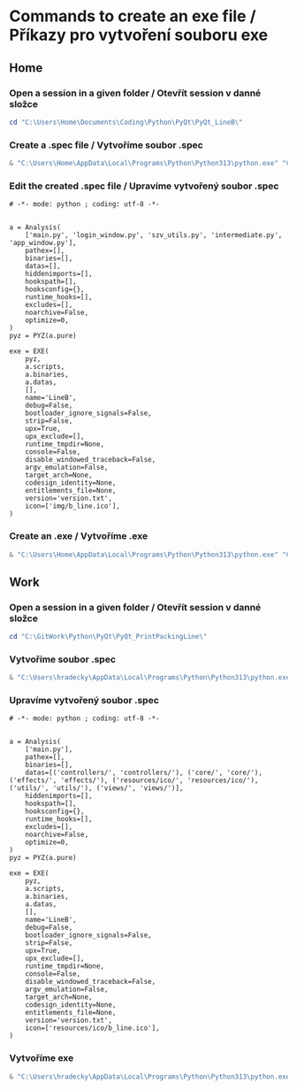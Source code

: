 # Commands to create an exe file / Příkazy pro vytvoření souboru exe

## Home

### Open a session in a given folder / Otevřít session v danné složce

```Powershell
cd "C:\Users\Home\Documents\Coding\Python\PyQt\PyQt_LineB\"
```

### Create a .spec file / Vytvoříme soubor .spec

```Powershell
& "C:\Users\Home\AppData\Local\Programs\Python\Python313\python.exe" "C:\Users\Home\AppData\Local\Programs\Python\Python313\Scripts\pyinstaller.exe" --name=LineB --version-file=version.txt --noconfirm --onefile --noconsole --windowed --icon=resources\ico\b_line.ico main.py
```

### Edit the created .spec file / Upravíme vytvořený soubor .spec

```Text
# -*- mode: python ; coding: utf-8 -*-


a = Analysis(
    ['main.py', 'login_window.py', 'szv_utils.py', 'intermediate.py', 'app_window.py'],
    pathex=[],
    binaries=[],
    datas=[],
    hiddenimports=[],
    hookspath=[],
    hooksconfig={},
    runtime_hooks=[],
    excludes=[],
    noarchive=False,
    optimize=0,
)
pyz = PYZ(a.pure)

exe = EXE(
    pyz,
    a.scripts,
    a.binaries,
    a.datas,
    [],
    name='LineB',
    debug=False,
    bootloader_ignore_signals=False,
    strip=False,
    upx=True,
    upx_exclude=[],
    runtime_tmpdir=None,
    console=False,
    disable_windowed_traceback=False,
    argv_emulation=False,
    target_arch=None,
    codesign_identity=None,
    entitlements_file=None,
    version='version.txt',
    icon=['img/b_line.ico'],
)
```

### Create an .exe / Vytvoříme .exe

```Powershell
& "C:\Users\Home\AppData\Local\Programs\Python\Python313\python.exe" "C:\Users\Home\AppData\Local\Programs\Python\Python313\Scripts\pyinstaller.exe" LineB.spec
```

## Work

### Open a session in a given folder / Otevřít session v danné složce

```Powershell
cd "C:\GitWork\Python\PyQt\PyQt_PrintPackingLine\"
```

### Vytvoříme soubor .spec

```Powershell
& "C:\Users\hradecky\AppData\Local\Programs\Python\Python313\python.exe" "C:\Users\hradecky\AppData\Local\Programs\Python\Python313\Scripts\pyinstaller.exe" --name=LineB --version-file=version.txt --noconfirm --onefile --noconsole --windowed --icon=resources\ico\b_line.ico main.py
```

### Upravíme vytvořený soubor .spec

```Text
# -*- mode: python ; coding: utf-8 -*-


a = Analysis(
    ['main.py'],
    pathex=[],
    binaries=[],
    datas=[('controllers/', 'controllers/'), ('core/', 'core/'), ('effects/', 'effects/'), ('resources/ico/', 'resources/ico/'), ('utils/', 'utils/'), ('views/', 'views/')],
    hiddenimports=[],
    hookspath=[],
    hooksconfig={},
    runtime_hooks=[],
    excludes=[],
    noarchive=False,
    optimize=0,
)
pyz = PYZ(a.pure)

exe = EXE(
    pyz,
    a.scripts,
    a.binaries,
    a.datas,
    [],
    name='LineB',
    debug=False,
    bootloader_ignore_signals=False,
    strip=False,
    upx=True,
    upx_exclude=[],
    runtime_tmpdir=None,
    console=False,
    disable_windowed_traceback=False,
    argv_emulation=False,
    target_arch=None,
    codesign_identity=None,
    entitlements_file=None,
    version='version.txt',
    icon=['resources/ico/b_line.ico'],
)
```

### Vytvoříme exe

```Powershell
& "C:\Users\hradecky\AppData\Local\Programs\Python\Python313\python.exe" "C:\Users\hradecky\AppData\Local\Programs\Python\Python313\Scripts\pyinstaller.exe" LineB.spec
```

